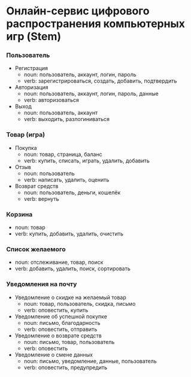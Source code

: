 # Онлайн-сервис цифрового распространения компьютерных игр (Stem)

### Пользователь
- Регистрация
  - noun: пользователь, аккаунт, логин, пароль
  - verb: зарегистрироваться, создать, добавить, подтвердить
- Авторизация
  - noun: пользователь, аккаунт, логин, пароль, данные
  - verb: авторизоваться
- Выход
  - noun: пользователь, аккаунт
  - verb: выходить, разлогиниваться

### Товар (игра)
- Покупка
  - noun: товар, страница, баланс
  - verb: купить, списать, играть, удалить, добавить
- Отзыв
  - noun: пользователь
  - verb: написать, удалить, оценить
- Возврат средств
  - noun: пользователь, деньги, кошелёк
  - verb: вернуть

### Корзина
- noun: товар
- verb: купить, добавить, удалить, очистить

### Список желаемого
- noun: отслеживание, товар, поиск
- verb: добавить, удалить, поиск, сортировать

### Уведомления на почту
- Уведомление о скидке на желаемый товар
  - noun: товар, пользователь, скидка, письмо
  - verb: оповестить, купить
- Уведомление об успешной покупке
  - noun: письмо, благодарность
  - verb: оповестить, отправить
- Уведомление о возврате средств
  - noun: письмо, товар, пользователь
  - verb: оповестить
- Уведомление о смене данных
  - noun: письмо, уведомление, данные, пользователь
  - verb: оповестить, предупредить
